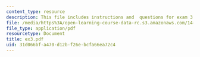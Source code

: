 ```yaml
---
content_type: resource
description: This file includes instructions and  questions for exam 3 of the course.
file: /media/https%3A/open-learning-course-data-rc.s3.amazonaws.com/14-30-introduction-to-statistical-method-in-economics-spring-2006/31d066bfa470d12bf26ebcfa66ea72c4_ex3.pdf
file_type: application/pdf
resourcetype: Document
title: ex3.pdf
uid: 31d066bf-a470-d12b-f26e-bcfa66ea72c4
---
```

